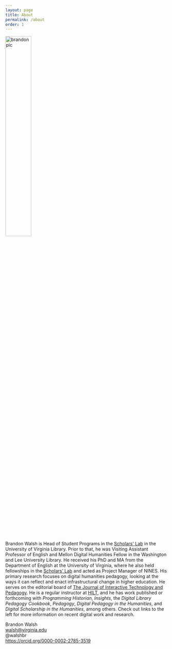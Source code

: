 ```yaml
---
layout: page
title: About
permalink: /about
order: 1
---
```


<img class="right" width="40%" src="{{ root_url }}/assets/images/new_me.jpg" title="Brandon Walsh" alt="brandon pic">

Brandon Walsh is Head of Student Programs in the <a href="http://scholarslab.org">Scholars' Lab</a> in the University of Virginia Library. Prior to that, he was Visiting Assistant Professor of English and Mellon Digital Humanities Fellow in the Washington and Lee University Library. He received his PhD and MA from the Department of English at the University of Virginia, where he also held fellowships in the <a href="http://scholarslab.org">Scholars’ Lab</a> and acted as Project Manager of NINES. His primary research focuses on digital humanities pedagogy, looking at the ways it can reflect and enact infrastructural change in higher education. He serves on the editorial board of <a href="https://jitp.commons.gc.cuny.edu/">The Journal of Interactive Technology and Pedagogy</a>. He is a regular instructor at <a href="http://dhtraining.org/hilt/">HILT</a>, and he has work published or forthcoming with _Programming Historian_, _Insights_, the _Digital Library Pedagogy Cookbook_, _Pedagogy_, _Digital Pedagogy in the Humanities_, and _Digital Scholarship in the Humanities_, among others. Check out links to the left for more information on recent digital work and research.


Brandon Walsh  
walsh@virginia.edu<br>
@walshbr   
<a itemprop="sameAs" content="https://orcid.org/0000-0002-2785-3519" href="https://orcid.org/0000-0002-2785-3519" target="orcid.widget" rel="noopener noreferrer" style="vertical-align:top;">https://orcid.org/0000-0002-2785-3519</a>
